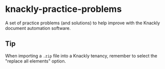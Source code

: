 # knackly-practice-problems
A set of practice problems (and solutions) to help improve with the Knackly document automation software.

## Tip
When importing a `.zip` file into a Knackly tenancy, remember to select the "replace all elements" option.
